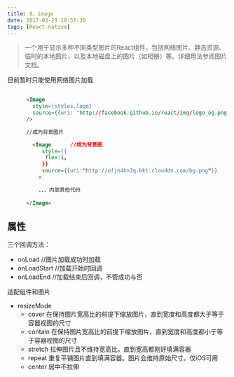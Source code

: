 ```yaml
---
title: 9、image
date: 2017-03-29 10:51:30
tags: [React-native]
---
```


>一个用于显示多种不同类型图片的React组件，包括网络图片、静态资源、临时的本地图片、以及本地磁盘上的图片（如相册）等。详细用法参阅图片文档。


<!--more-->

目前暂时只能使用网络图片加载

```html 
    
      <Image
        style={styles.logo}
        source={{uri: 'http://facebook.github.io/react/img/logo_og.png'}}
      />

      //成为背景图片

        <Image      //成为背景图
           style={{
            flex:1,
           }}
           source={{uri:"http://ofjn4kn3q.bkt.clouddn.com/bg.png"}}
          >

          、、、内部其他代码
           
      </Image>

```

## 属性

三个回调方法：

* onLoad        //图片加载成功时加载
* onLoadStart   //加载开始时回调
* onLoadEnd     //加载结束后回调，不管成功与否

适配组件和图片
* resizeMode 
    - cover 在保持图片宽高比的前提下缩放图片，直到宽度和高度都大于等于容器视图的尺寸
    - contain 在保持图片宽高比的前提下缩放图片，直到宽度和高度都小于等于容器视图的尺寸
    - stretch 拉伸图片且不维持宽高比，直到宽高都刚好填满容器
    - repeat 重复平铺图片直到填满容器。图片会维持原始尺寸。仅iOS可用
    - center  居中不拉伸
